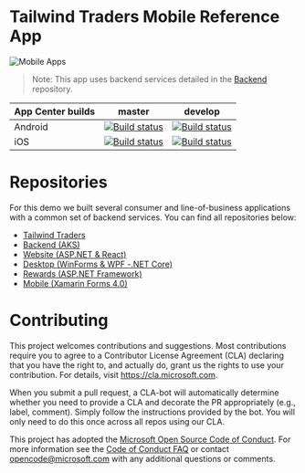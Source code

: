 # Tailwind Traders Mobile Reference App

![Mobile Apps](Documents/Images/Mobile.png)

> Note: This app uses backend services detailed in the [Backend](https://github.com/Microsoft/TailwindTraders-Backend) repository.

| App Center builds | master                                                       | develop                                                      |
| ----------------- | ------------------------------------------------------------ | ------------------------------------------------------------ |
| Android           | [![Build<br/>status](https://build.appcenter.ms/v0.1/apps/6cbcbb55-791d-469f-9671-a185c1174f61/branches/master/badge)](https://appcenter.ms) | [![Build<br/>status](https://build.appcenter.ms/v0.1/apps/6cbcbb55-791d-469f-9671-a185c1174f61/branches/develop/badge)](https://appcenter.ms) |
| iOS               | [![Build<br/>status](https://build.appcenter.ms/v0.1/apps/6614c35b-a538-4de4-b971-976456ff6355/branches/master/badge)](https://appcenter.ms) | [![Build<br/>status](https://build.appcenter.ms/v0.1/apps/6614c35b-a538-4de4-b971-976456ff6355/branches/develop/badge)](https://appcenter.ms) |

# Repositories

For this demo we built several consumer and line-of-business applications with a common set of backend services. You can find all repositories below:

* [Tailwind Traders](https://github.com/Microsoft/TailwindTraders)
* [Backend (AKS)](https://github.com/Microsoft/TailwindTraders-Backend)
* [Website (ASP.NET & React)](https://github.com/Microsoft/TailwindTraders-Website)
* [Desktop (WinForms & WPF -.NET Core)](https://github.com/Microsoft/TailwindTraders-Desktop)
* [Rewards (ASP.NET Framework)](https://github.com/Microsoft/TailwindTraders-Rewards)
* [Mobile (Xamarin Forms 4.0)](https://github.com/Microsoft/TailwindTraders-Mobile)

# Contributing

This project welcomes contributions and suggestions.  Most contributions require you to agree to a
Contributor License Agreement (CLA) declaring that you have the right to, and actually do, grant us
the rights to use your contribution. For details, visit https://cla.microsoft.com.

When you submit a pull request, a CLA-bot will automatically determine whether you need to provide
a CLA and decorate the PR appropriately (e.g., label, comment). Simply follow the instructions
provided by the bot. You will only need to do this once across all repos using our CLA.

This project has adopted the [Microsoft Open Source Code of Conduct](https://opensource.microsoft.com/codeofconduct/).
For more information see the [Code of Conduct FAQ](https://opensource.microsoft.com/codeofconduct/faq/) or
contact [opencode@microsoft.com](mailto:opencode@microsoft.com) with any additional questions or comments.
